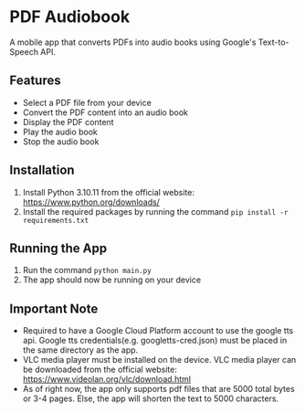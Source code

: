 # PDF Audiobook
A mobile app that converts PDFs into audio books using Google's Text-to-Speech API.

## Features
- Select a PDF file from your device
- Convert the PDF content into an audio book
- Display the PDF content
- Play the audio book
- Stop the audio book

## Installation
1. Install Python 3.10.11 from the official website: https://www.python.org/downloads/
2. Install the required packages by running the command `pip install -r requirements.txt`

## Running the App
1. Run the command `python main.py`
2. The app should now be running on your device

## Important Note
- Required to have a Google Cloud Platform account to use the google tts api. Google tts credentials(e.g. googletts-cred.json) must be placed in the same directory as the app.
- VLC media player must be installed on the device. VLC media player can be downloaded from the official website: https://www.videolan.org/vlc/download.html
- As of right now, the app only supports pdf files that are 5000 total bytes or 3-4 pages. Else, the app will shorten the text to 5000 characters.
